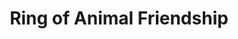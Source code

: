 ---
title: "Ring of Animal Friendship"

item:
  aura: "Faint enchantment"
  casterLevel: "3rd"
  prerequisites:
    feats:   ["{% feat_link forge-ring %}"]
    spells:  ["{% spell_link charm-animal %}"]
    special: []
  marketPrice: 10800
  description: |
    On command, this ring affects an animal as if the wearer had cast {% spell_link charm-animal %}.
---